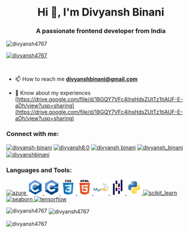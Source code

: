 <h1 align="center">Hi 👋, I'm Divyansh Binani</h1>
<h3 align="center">A passionate frontend developer from India</h3>

<p align="left"> <img src="https://komarev.com/ghpvc/?username=divyansh4767&label=Profile%20views&color=0e75b6&style=flat" alt="divyansh4767" /> </p>

<p align="left"> <a href="https://github.com/ryo-ma/github-profile-trophy"><img src="https://github-profile-trophy.vercel.app/?username=divyansh4767" alt="divyansh4767" /></a> </p>

<p align="left"> <a href="https://twitter.com/" target="blank"><img src="https://img.shields.io/twitter/follow/?logo=twitter&style=for-the-badge" alt="" /></a> </p>

- 📫 How to reach me **divyanshbinani@gmail.com**

- 📄 Know about my experiences [https://drive.google.com/file/d/18GQY7VFc4ihsHdsZUtTz1tiAUF-E-aDh/view?usp=sharing](https://drive.google.com/file/d/18GQY7VFc4ihsHdsZUtTz1tiAUF-E-aDh/view?usp=sharing)

<h3 align="left">Connect with me:</h3>
<p align="left">
<a href="https://linkedin.com/in/divyansh-binani" target="blank"><img align="center" src="https://raw.githubusercontent.com/rahuldkjain/github-profile-readme-generator/master/src/images/icons/Social/linked-in-alt.svg" alt="divyansh-binani" height="30" width="40" /></a>
<a href="https://instagram.com/divyansh8.0" target="blank"><img align="center" src="https://raw.githubusercontent.com/rahuldkjain/github-profile-readme-generator/master/src/images/icons/Social/instagram.svg" alt="divyansh8.0" height="30" width="40" /></a>
<a href="https://www.hackerrank.com/divyansh binani" target="blank"><img align="center" src="https://raw.githubusercontent.com/rahuldkjain/github-profile-readme-generator/master/src/images/icons/Social/hackerrank.svg" alt="divyansh binani" height="30" width="40" /></a>
<a href="https://www.leetcode.com/divyansh_binani" target="blank"><img align="center" src="https://raw.githubusercontent.com/rahuldkjain/github-profile-readme-generator/master/src/images/icons/Social/leet-code.svg" alt="divyansh_binani" height="30" width="40" /></a>
<a href="https://auth.geeksforgeeks.org/user/divyanshbinani" target="blank"><img align="center" src="https://raw.githubusercontent.com/rahuldkjain/github-profile-readme-generator/master/src/images/icons/Social/geeks-for-geeks.svg" alt="divyanshbinani" height="30" width="40" /></a>
</p>

<h3 align="left">Languages and Tools:</h3>
<p align="left"> <a href="https://azure.microsoft.com/en-in/" target="_blank" rel="noreferrer"> <img src="https://www.vectorlogo.zone/logos/microsoft_azure/microsoft_azure-icon.svg" alt="azure" width="40" height="40"/> </a> <a href="https://www.cprogramming.com/" target="_blank" rel="noreferrer"> <img src="https://raw.githubusercontent.com/devicons/devicon/master/icons/c/c-original.svg" alt="c" width="40" height="40"/> </a> <a href="https://www.w3schools.com/cpp/" target="_blank" rel="noreferrer"> <img src="https://raw.githubusercontent.com/devicons/devicon/master/icons/cplusplus/cplusplus-original.svg" alt="cplusplus" width="40" height="40"/> </a> <a href="https://www.w3schools.com/css/" target="_blank" rel="noreferrer"> <img src="https://raw.githubusercontent.com/devicons/devicon/master/icons/css3/css3-original-wordmark.svg" alt="css3" width="40" height="40"/> </a> <a href="https://www.w3.org/html/" target="_blank" rel="noreferrer"> <img src="https://raw.githubusercontent.com/devicons/devicon/master/icons/html5/html5-original-wordmark.svg" alt="html5" width="40" height="40"/> </a> <a href="https://www.mysql.com/" target="_blank" rel="noreferrer"> <img src="https://raw.githubusercontent.com/devicons/devicon/master/icons/mysql/mysql-original-wordmark.svg" alt="mysql" width="40" height="40"/> </a> <a href="https://pandas.pydata.org/" target="_blank" rel="noreferrer"> <img src="https://raw.githubusercontent.com/devicons/devicon/2ae2a900d2f041da66e950e4d48052658d850630/icons/pandas/pandas-original.svg" alt="pandas" width="40" height="40"/> </a> <a href="https://www.python.org" target="_blank" rel="noreferrer"> <img src="https://raw.githubusercontent.com/devicons/devicon/master/icons/python/python-original.svg" alt="python" width="40" height="40"/> </a> <a href="https://scikit-learn.org/" target="_blank" rel="noreferrer"> <img src="https://upload.wikimedia.org/wikipedia/commons/0/05/Scikit_learn_logo_small.svg" alt="scikit_learn" width="40" height="40"/> </a> <a href="https://seaborn.pydata.org/" target="_blank" rel="noreferrer"> <img src="https://seaborn.pydata.org/_images/logo-mark-lightbg.svg" alt="seaborn" width="40" height="40"/> </a> <a href="https://www.tensorflow.org" target="_blank" rel="noreferrer"> <img src="https://www.vectorlogo.zone/logos/tensorflow/tensorflow-icon.svg" alt="tensorflow" width="40" height="40"/> </a> </p>

<p><img align="left" src="https://github-readme-stats.vercel.app/api/top-langs?username=divyansh4767&show_icons=true&locale=en&layout=compact" alt="divyansh4767" /></p>

<p>&nbsp;<img align="center" src="https://github-readme-stats.vercel.app/api?username=divyansh4767&show_icons=true&locale=en" alt="divyansh4767" /></p>

<p><img align="center" src="https://github-readme-streak-stats.herokuapp.com/?user=divyansh4767&" alt="divyansh4767" /></p>
